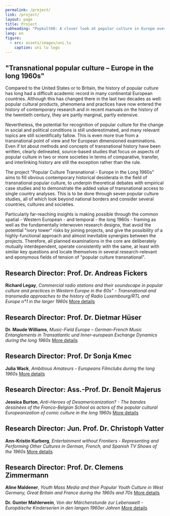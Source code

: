 ```yaml
---
permalink: /project/
link: /project/
layout: page
title: Project
subheading: "Popkult60: A closer look at popular culture in Europe over the long decade of the 1960s"
lang: en
figure:
  - src: assets/images/uni.lu
    caption: uni lu logo
---
```


## "Transnational popular culture – Europe in the long 1960s"

Compared to the United States or to Britain, the history of popular culture has long had a difficult academic record in many continental European countries. Although this has changed there in the last two decades as well: popular cultural products, phenomena and practices have now entered the history of contemporary research and in recent manuals on the history of the twentieth century, they are partly marginal, partly extensive.

Nevertheless, the potential for recognition of popular culture for the change in social and political conditions is still underestimated, and many relevant topics are still scientifically fallow. This is even more true from a transnational point of view and for European dimensioned examinations. Even if lot about methods and concepts of transnational history have been written, clearly delineated, source-based studies that focus on aspects of popular culture in two or more societies in terms of comparative, transfer, and interlinking history are still the exception rather than the rule.

The project "Popular Culture Transnational - Europe in the Long 1960s" aims to fill obvious contemporary historical desiderata in the field of transnational popular culture, to underpin theoretical debates with empirical case studies and to demonstrate the added value of transnational access to single country analyses. This is to be done through seven popular culture studies, all of which look beyond national borders and consider several countries, cultures and societies.

Particularly far-reaching insights is making possible through the common spatial - Western European - and temporal - the long 1960s - framing as well as the fundamentally interwoven research designs, that avoid the potential "ivory tower" risks by joining projects, and give the possibility of a highly-functional approach and almost inevitable synergies between the projects. Therefore, all planned examinations in the core are deliberately mutually interdependent, operate consistently with the same, at least with similar key questions and locate themselves in several research-relevant and eponymous fields of tension of "popular culture transnational".


## Research Director: Prof. Dr. Andreas Fickers

**Richard Legay**, *Commercial radio stations and their soundscape in popular culture and practices in Western Europe in the 60s" - Transnational and transmedia approaches to the history of Radio Luxembourg/RTL and Europe n°1 in the larger 1960s*
[More details](../assets/pdf/Legay.pdf)

## Research Director: Prof. Dr. Dietmar Hüser

**Dr. Maude Williams**, *Music-Field Europe – German-French Music Entanglements in Transatlantic und Inner-european Exchange Dynamics during the long 1960s*
[More details](../assets/pdf/Williams.pdf)

## Research Director: Prof. Dr Sonja Kmec

**Julia Wack**, *Ambitious Amateurs - Europeans Filmclubs during the long 1960s*
[More details](../assets/pdf/Wack.pdf)

## Research Director: Ass.-Prof. Dr. Benoît Majerus

**Jessica Burton**, *Anti-Heroes of Desamericanization? - The bandes dessinées of the Franco-Belgian School as actors of the popular cultural Europeanization of comic culture in the long 1960s*
[More details](../assets/pdf/burton-en.pdf)

## Research Director: Jun. Prof. Dr. Christoph Vatter

**Ann-Kristin Kurberg**, *Entertainment without Frontiers - Representing and Performing Other Cultures in German, French, and Spanish TV Shows of the 1960s*
[More details](../assets/pdf/Kurberg.pdf)

## Research Director: Prof. Dr. Clemens Zimmermann

**Aline Maldener**, *Youth Mass Media and their Popular Youth Culture in West Germany, Great Britain and France during the 1960s and 70s*
[More details](../assets/pdf/Maldener.pdf)

**Dr. Gunter Mahlerwein**, *Von der Märchenstunde zur Lebenswelt - Europäische Kinderserien in den langen 1960er Jahren*
[More details](../assets/pdf/Mahlerwein.pdf)
